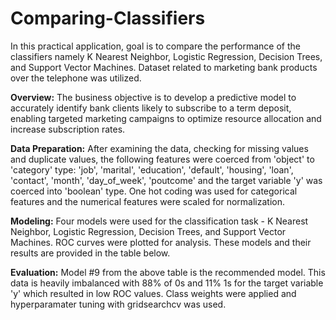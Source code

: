 # Comparing-Classifiers
In this practical application, goal is to compare the performance of the classifiers namely K Nearest Neighbor, Logistic Regression, Decision Trees, and Support Vector Machines. Dataset related to marketing bank products over the telephone was utilized.

**Overview:**
The business objective is to develop a predictive model to accurately identify bank clients likely to subscribe to a term deposit, enabling targeted marketing campaigns to optimize resource allocation and increase subscription rates.

**Data Preparation:** After examining the data, checking for missing values and duplicate values, the following features were coerced from 'object' to 'category' type: 'job', 'marital', 'education', 'default', 'housing', 'loan', 'contact', 'month', 'day_of_week', 'poutcome' and the target variable 'y' was coerced into 'boolean' type. One hot coding was used for categorical features and the numerical features were scaled for normalization.  

**Modeling:**  Four models were used for the classification task - K Nearest Neighbor, Logistic Regression, Decision Trees, and Support Vector Machines. ROC curves were plotted for analysis. These models and their results are provided in the table below.


**Evaluation:** Model #9 from the above table is the recommended model. This data is heavily imbalanced with 88% of 0s and 11% 1s for the target variable 'y' which resulted in low ROC values. Class weights were applied and hyperparamater tuning with gridsearchcv was used. 
